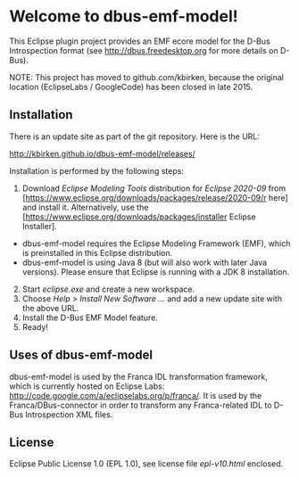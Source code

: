 Welcome to dbus-emf-model!
==========================

This Eclipse plugin project provides an EMF ecore model for the D-Bus Introspection format
(see http://dbus.freedesktop.org for more details on D-Bus).

NOTE: This project has moved to github.com/kbirken, because the original location
(EclipseLabs / GoogleCode) has been closed in late 2015.


## Installation

There is an update site as part of the git repository. Here is the URL:

http://kbirken.github.io/dbus-emf-model/releases/

Installation is performed by the following steps:

1. Download _Eclipse Modeling Tools_ distribution for _Eclipse 2020-09_ from [https://www.eclipse.org/downloads/packages/release/2020-09/r here] and install it. Alternatively, use the [https://www.eclipse.org/downloads/packages/installer Eclipse Installer].
  - dbus-emf-model requires the Eclipse Modeling Framework (EMF), which is preinstalled in this Eclipse distribution.
  - dbus-emf-model is using Java 8 (but will also work with later Java versions). Please ensure that Eclipse is running with a JDK 8 installation.
2. Start _eclipse.exe_ and create a new workspace.
3. Choose _Help > Install New Software ..._ and add a new update site with the above URL.
4. Install the D-Bus EMF Model feature.
5. Ready!


## Uses of dbus-emf-model

dbus-emf-model is used by the Franca IDL transformation framework, which is currently hosted on Eclipse Labs: http://code.google.com/a/eclipselabs.org/p/franca/. It is used by the Franca/DBus-connector in order to transform any Franca-related IDL to D-Bus Introspection XML files.


## License

Eclipse Public License 1.0 (EPL 1.0), see license file _epl-v10.html_ enclosed.
